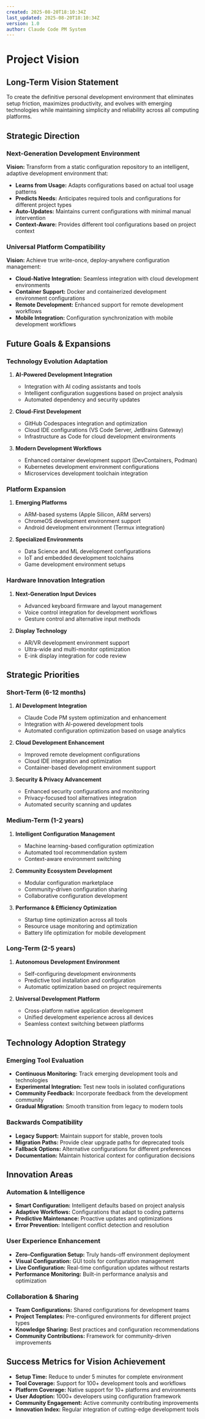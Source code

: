 ```yaml
---
created: 2025-08-20T18:10:34Z
last_updated: 2025-08-20T18:10:34Z
version: 1.0
author: Claude Code PM System
---
```


# Project Vision

## Long-Term Vision Statement
To create the definitive personal development environment that eliminates setup friction, maximizes productivity, and evolves with emerging technologies while maintaining simplicity and reliability across all computing platforms.

## Strategic Direction

### Next-Generation Development Environment
**Vision:** Transform from a static configuration repository to an intelligent, adaptive development environment that:
- **Learns from Usage:** Adapts configurations based on actual tool usage patterns
- **Predicts Needs:** Anticipates required tools and configurations for different project types
- **Auto-Updates:** Maintains current configurations with minimal manual intervention
- **Context-Aware:** Provides different tool configurations based on project context

### Universal Platform Compatibility
**Vision:** Achieve true write-once, deploy-anywhere configuration management:
- **Cloud-Native Integration:** Seamless integration with cloud development environments
- **Container Support:** Docker and containerized development environment configurations
- **Remote Development:** Enhanced support for remote development workflows
- **Mobile Integration:** Configuration synchronization with mobile development workflows

## Future Goals & Expansions

### Technology Evolution Adaptation
1. **AI-Powered Development Integration**
   - Integration with AI coding assistants and tools
   - Intelligent configuration suggestions based on project analysis
   - Automated dependency and security updates

2. **Cloud-First Development**
   - GitHub Codespaces integration and optimization
   - Cloud IDE configurations (VS Code Server, JetBrains Gateway)
   - Infrastructure as Code for cloud development environments

3. **Modern Development Workflows**
   - Enhanced container development support (DevContainers, Podman)
   - Kubernetes development environment configurations
   - Microservices development toolchain integration

### Platform Expansion
1. **Emerging Platforms**
   - ARM-based systems (Apple Silicon, ARM servers)
   - ChromeOS development environment support
   - Android development environment (Termux integration)

2. **Specialized Environments**
   - Data Science and ML development configurations
   - IoT and embedded development toolchains
   - Game development environment setups

### Hardware Innovation Integration
1. **Next-Generation Input Devices**
   - Advanced keyboard firmware and layout management
   - Voice control integration for development workflows
   - Gesture control and alternative input methods

2. **Display Technology**
   - AR/VR development environment support
   - Ultra-wide and multi-monitor optimization
   - E-ink display integration for code review

## Strategic Priorities

### Short-Term (6-12 months)
1. **AI Development Integration**
   - Claude Code PM system optimization and enhancement
   - Integration with AI-powered development tools
   - Automated configuration optimization based on usage analytics

2. **Cloud Development Enhancement**
   - Improved remote development configurations
   - Cloud IDE integration and optimization
   - Container-based development environment support

3. **Security & Privacy Advancement**
   - Enhanced security configurations and monitoring
   - Privacy-focused tool alternatives integration
   - Automated security scanning and updates

### Medium-Term (1-2 years)
1. **Intelligent Configuration Management**
   - Machine learning-based configuration optimization
   - Automated tool recommendation system
   - Context-aware environment switching

2. **Community Ecosystem Development**
   - Modular configuration marketplace
   - Community-driven configuration sharing
   - Collaborative configuration development

3. **Performance & Efficiency Optimization**
   - Startup time optimization across all tools
   - Resource usage monitoring and optimization
   - Battery life optimization for mobile development

### Long-Term (2-5 years)
1. **Autonomous Development Environment**
   - Self-configuring development environments
   - Predictive tool installation and configuration
   - Automatic optimization based on project requirements

2. **Universal Development Platform**
   - Cross-platform native application development
   - Unified development experience across all devices
   - Seamless context switching between platforms

## Technology Adoption Strategy

### Emerging Tool Evaluation
- **Continuous Monitoring:** Track emerging development tools and technologies
- **Experimental Integration:** Test new tools in isolated configurations
- **Community Feedback:** Incorporate feedback from the development community
- **Gradual Migration:** Smooth transition from legacy to modern tools

### Backwards Compatibility
- **Legacy Support:** Maintain support for stable, proven tools
- **Migration Paths:** Provide clear upgrade paths for deprecated tools
- **Fallback Options:** Alternative configurations for different preferences
- **Documentation:** Maintain historical context for configuration decisions

## Innovation Areas

### Automation & Intelligence
- **Smart Configuration:** Intelligent defaults based on project analysis
- **Adaptive Workflows:** Configurations that adapt to coding patterns
- **Predictive Maintenance:** Proactive updates and optimizations
- **Error Prevention:** Intelligent conflict detection and resolution

### User Experience Enhancement
- **Zero-Configuration Setup:** Truly hands-off environment deployment
- **Visual Configuration:** GUI tools for configuration management
- **Live Configuration:** Real-time configuration updates without restarts
- **Performance Monitoring:** Built-in performance analysis and optimization

### Collaboration & Sharing
- **Team Configurations:** Shared configurations for development teams
- **Project Templates:** Pre-configured environments for different project types
- **Knowledge Sharing:** Best practices and configuration recommendations
- **Community Contributions:** Framework for community-driven improvements

## Success Metrics for Vision Achievement
- **Setup Time:** Reduce to under 5 minutes for complete environment
- **Tool Coverage:** Support for 100+ development tools and workflows
- **Platform Coverage:** Native support for 10+ platforms and environments
- **User Adoption:** 1000+ developers using configuration framework
- **Community Engagement:** Active community contributing improvements
- **Innovation Index:** Regular integration of cutting-edge development tools